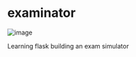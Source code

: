 # examinator
![image](https://github.com/d00m4n/examinator/assets/3269713/fd81fec6-b0bf-4aab-a428-784b0ee16034)

Learning flask building an exam simulator
